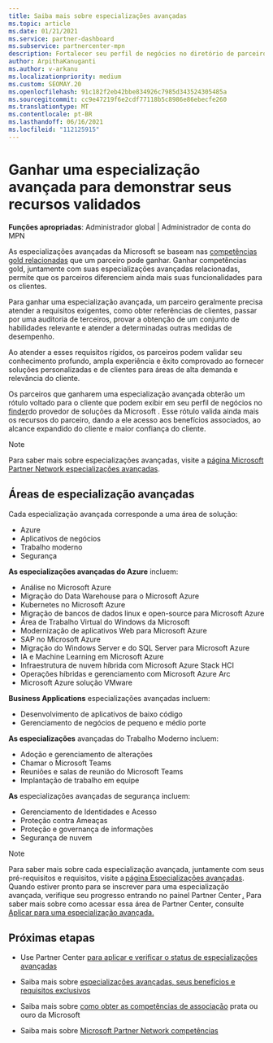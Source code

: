 ```yaml
---
title: Saiba mais sobre especializações avançadas
ms.topic: article
ms.date: 01/21/2021
ms.service: partner-dashboard
ms.subservice: partnercenter-mpn
description: Fortalecer seu perfil de negócios no diretório de parceiros da Microsoft. Saiba mais sobre as especializações avançadas que você pode obter junto com suas competências Gold e Silver existentes.
author: ArpithaKanuganti
ms.author: v-arkanu
ms.localizationpriority: medium
ms.custom: SEOMAY.20
ms.openlocfilehash: 91c182f2eb42bbe834926c7985d343524305485a
ms.sourcegitcommit: cc9e47219f6e2cdf77118b5c8986e86ebecfe260
ms.translationtype: MT
ms.contentlocale: pt-BR
ms.lasthandoff: 06/16/2021
ms.locfileid: "112125915"
---
```

# <a name="earn-an-advanced-specialization-to-showcase-your-validated-capabilities"></a>Ganhar uma especialização avançada para demonstrar seus recursos validados

**Funções apropriadas**: Administrador global | Administrador de conta do MPN

As especializações avançadas da Microsoft se baseam nas [competências gold relacionadas](learn-about-competencies.md) que um parceiro pode ganhar. Ganhar competências gold, juntamente com suas especializações avançadas relacionadas, permite que os parceiros diferenciem ainda mais suas funcionalidades para os clientes.

Para ganhar uma especialização avançada, um parceiro geralmente precisa atender a requisitos exigentes, como obter referências de clientes, passar por uma auditoria de terceiros, provar a obtenção de um conjunto de habilidades relevante e atender a determinadas outras medidas de desempenho.

Ao atender a esses requisitos rígidos, os parceiros podem validar seu conhecimento profundo, ampla experiência e êxito comprovado ao fornecer soluções personalizadas e de clientes para áreas de alta demanda e relevância do cliente.

Os parceiros que ganharem uma especialização avançada obterão um rótulo voltado para o cliente que podem exibir em seu perfil de negócios no [finder](https://www.microsoft.com/solution-providers/home)do provedor de soluções da Microsoft . Esse rótulo valida ainda mais os recursos do parceiro, dando a ele acesso aos benefícios associados, ao alcance expandido do cliente e maior confiança do cliente.

> [!NOTE]
> Para saber mais sobre especializações avançadas, visite a [página Microsoft Partner Network especializações avançadas](https://partner.microsoft.com/membership/advanced-specialization).

## <a name="advanced-specialization-areas"></a>Áreas de especialização avançadas

Cada especialização avançada corresponde a uma área de solução:

- Azure
- Aplicativos de negócios
- Trabalho moderno
- Segurança

**As especializações avançadas do Azure** incluem:

- Análise no Microsoft Azure
- Migração do Data Warehouse para o Microsoft Azure
- Kubernetes no Microsoft Azure
- Migração de bancos de dados linux e open-source para Microsoft Azure
- Área de Trabalho Virtual do Windows da Microsoft
- Modernização de aplicativos Web para Microsoft Azure
- SAP no Microsoft Azure
- Migração do Windows Server e do SQL Server para Microsoft Azure
- IA e Machine Learning em Microsoft Azure
- Infraestrutura de nuvem híbrida com Microsoft Azure Stack HCI
- Operações híbridas e gerenciamento com Microsoft Azure Arc
- Microsoft Azure solução VMware

**Business Applications** especializações avançadas incluem:

- Desenvolvimento de aplicativos de baixo código
- Gerenciamento de negócios de pequeno e médio porte

**As especializações** avançadas do Trabalho Moderno incluem:

- Adoção e gerenciamento de alterações
- Chamar o Microsoft Teams
- Reuniões e salas de reunião do Microsoft Teams
- Implantação de trabalho em equipe

**As** especializações avançadas de segurança incluem:

- Gerenciamento de Identidades e Acesso
- Proteção contra Ameaças
- Proteção e governança de informações
- Segurança de nuvem

> [!NOTE]
> Para saber mais sobre cada especialização avançada, juntamente com seus pré-requisitos e requisitos, visite a [página Especializações avançadas](https://partner.microsoft.com/membership/advanced-specialization). Quando estiver pronto para se inscrever para uma especialização avançada, verifique seu progresso entrando no painel Partner Center [.](https://partner.microsoft.com/dashboard) Para saber mais sobre como acessar essa área de Partner Center, consulte [Aplicar para uma especialização avançada.](advanced-specializations-apply.md)

## <a name="next-steps"></a>Próximas etapas

- Use Partner Center [para aplicar e verificar o status de especializações avançadas](advanced-specializations-apply.md)

- Saiba mais sobre [especializações avançadas, seus benefícios e requisitos exclusivos](https://partner.microsoft.com/membership/advanced-specialization)

- Saiba mais sobre [como obter as competências de associação](learn-about-competencies.md) prata ou ouro da Microsoft

- Saiba mais sobre [Microsoft Partner Network competências](https://partner.microsoft.com/membership/competencies)